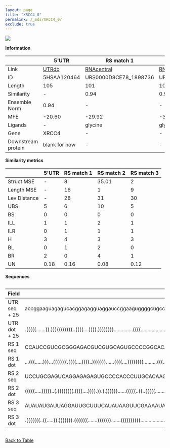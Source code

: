```yaml
---
layout: page
title: "XRCC4_0"
permalink: /_mds/XRCC4_0/
exclude: true
---
```




![](../../alns_9.28.22/aln_5HSAA120464_0.986.png?raw=true)


**Information**

| | 5'UTR       | RS match 1   | RS match 2  | RS match 3 |
| ---- | ----------- | ----------- | ----------- | ----------- |
| Link | <a href="http://utrdb.ba.itb.cnr.it/getutr/5HSAA120464/1" target="_blank" rel="noopener noreferrer">UTRdb</a>   | <a href="https://rnacentral.org/rna/URS0000D8CE78/1898736" target="_blank" rel="noopener noreferrer">RNAcentral</a>     |<a href="https://rnacentral.org/rna/URS0000AB2711/573060" target="_blank" rel="noopener noreferrer">RNAcentral</a>  | <a href="https://rnacentral.org/rna/URS0000D7CD8C/1285586" target="_blank" rel="noopener noreferrer">RNAcentral</a>   |
| ID | 5HSAA120464     | URS0000D8CE78_1898736     | URS0000AB2711_573060     | URS0000D7CD8C_1285586     |
| Length | 105     |  101    | 106   |  102    |
| Similarity | - | 0.94 | 0.96 | 0.95 |
| Ensemble Norm | 0.94 | - | - | - |
| MFE | -20.60 | -29.92 | -35.48 | -18.16 |
| Ligands | - | glycine | glycine | purine |
| Gene | XRCC4 | - | - | - |
| Downstream protein | blank for now    |    -    | -  | - |


**Similarity metrics**

| | 5'UTR       | RS match 1   | RS match 2  | RS match 3 |
| ---- | ----------- | ----------- | ----------- | ----------- |
| Struct MSE | - | 8 | 35.01 | 2 |
| Length MSE | - | 16 | 1 | 9 |
| Lev Distance | - | 28 | 31 | 30 |
| UBS| 5 | 6 | 10 | 5 |
| BS | 0 | 0 | 0 | 0 |
| ILL | 1 | 1 | 2 | 1 |
| ILR | 0 | 1 | 1 | 1 |
| H | 3 | 4 | 3 | 3 |
| BL | 0 | 1 | 2 | 0 |
| BR | 2 | 0 | 4 | 1 |
| UN | 0.18 | 0.16 | 0.08 | 0.12 |

**Sequences**


<div style="overflow-x:auto;">

<table>
<colgroup>
<col width="30%" />
<col width="70%" />
</colgroup>
<thead>
<tr class="header">
<th>Field</th>
<th>Description</th>
</tr>
</thead>
<tbody>
<tr>
<td markdown="span">UTR seq + 25 </td>
<td markdown="span"> accggaaguagagucacggagagguaggauccggaaguggggcugccucuuuaaauaacaaaaaucugagguauuaagaaATGGAGAGAAAAATAAGCAGAATCC </td>
</tr>
<tr>
<td markdown="span">UTR dot + 25  </td>
<td markdown="span"> .(((((.......)).)))((((((((..((((....)))).))))))))..............((((.............................))))....
</td>
</tr>


<tr>
<td markdown="span">RS 1 seq </td>
<td markdown="span"> CCAUCCGUCGCGGGAGACGUCGUGCAGUGCCCCGGCACACGCACGGCACCGAAGGAGCAACCUCCCCGUCAAUCUCUCAGGUCCAACACCGCCACGGGCAG
</td>
</tr>


<tr>
<td markdown="span">RS 1 dot </td>
<td markdown="span"> ...(((......)))...(((((((.((((....))))..)))))))......((((....))))((((..........(((........)))))))....
</td>
</tr>


<tr>
<td markdown="span">RS 2 seq </td>
<td markdown="span"> UCCUGCGAGUCAGGAGAGAGUGCCCCACCCUUGCACAAGGAUGAGCGGCACCGCCGAAGGCGCAGGCAGCAGCCGAACGCUCAGGCAAAAGGACUGGCAAGCGCCC
</td>
</tr>


<tr>
<td markdown="span">RS 2 dot </td>
<td markdown="span"> (((((.....)))))..(.((((((((.((((....)))).)).).))))))......(((((..((..(((((................)).)))))..))))).
</td>
</tr>


<tr>
<td markdown="span">RS 3 seq </td>
<td markdown="span"> AUAUAUGAUUAGGAUUGCUUUCAUAUAAGUUCGAAAAUAGGGUUCGGAUGUCUCUACGAAAUCACCGUAAAUGAUUUCUCUAUGAAGGUGAAUGUUUUGGUU
</td>
</tr>


<tr>
<td markdown="span">RS 3 dot </td>
<td markdown="span"> .(((((((..((.....)).))))))).(((((((.......))))))).......((((((((((....................)))))...)))))...
</td>
</tr>

</tbody>
</table>


</div>


[Back to Table](../../display)
